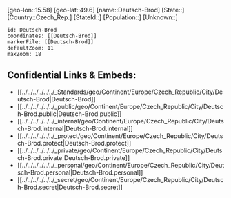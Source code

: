 ﻿---
location: [49.6,15.58]
mapzoom: [7,12] 
mapmarker: city 
type: City
tags:
- geo/City


SpocWebEntityId: 29767
isDeleted: false
confidential: public

---
[geo-lon::15.58]
[geo-lat::49.6]
[name::Deutsch-Brod]
[State::]
[Country::Czech_Rep.]
[StateId::]
[Population::]
[Unknown::]


```leaflet
id: Deutsch-Brod
coordinates: [[Deutsch-Brod]]
markerFile: [[Deutsch-Brod]]
defaultZoom: 11 
maxZoom: 18
```


## Confidential Links & Embeds: 
- [[../../../../../../_Standards/geo/Continent/Europe/Czech_Republic/City/Deutsch-Brod|Deutsch-Brod]] 
- [[../../../../../../_public/geo/Continent/Europe/Czech_Republic/City/Deutsch-Brod.public|Deutsch-Brod.public]] 
- [[../../../../../../_internal/geo/Continent/Europe/Czech_Republic/City/Deutsch-Brod.internal|Deutsch-Brod.internal]] 
- [[../../../../../../_protect/geo/Continent/Europe/Czech_Republic/City/Deutsch-Brod.protect|Deutsch-Brod.protect]] 
- [[../../../../../../_private/geo/Continent/Europe/Czech_Republic/City/Deutsch-Brod.private|Deutsch-Brod.private]] 
- [[../../../../../../_personal/geo/Continent/Europe/Czech_Republic/City/Deutsch-Brod.personal|Deutsch-Brod.personal]] 
- [[../../../../../../_secret/geo/Continent/Europe/Czech_Republic/City/Deutsch-Brod.secret|Deutsch-Brod.secret]] 
